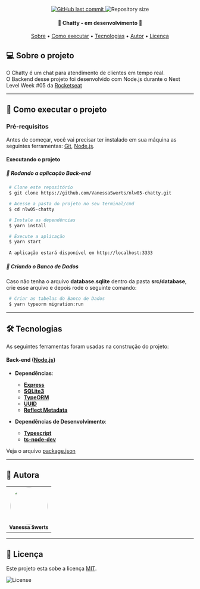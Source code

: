 
<p align="center">  
  <a href="https://github.com/VanessaSwerts/nlw05-chatty/commits/master">
    <img alt="GitHub last commit" src="https://img.shields.io/github/last-commit/VanessaSwerts/nlw05-chatty">
  </a>
  <img alt="Repository size" src="https://img.shields.io/github/repo-size/VanessaSwerts/nlw05-chatty">
</p>

<h4 align="center"> 
	🚧 Chatty - em desenvolvimento 🚧
</h4>

<p align="center">
 <a href="#-sobre-o-projeto">Sobre</a> •
 <a href="#-como-executar-o-projeto">Como executar</a> •
 <a href="#-tecnologias">Tecnologias</a> • 
 <a href="#-autora">Autor</a> •
 <a href="#user-content--licença">Licença</a>
</p>


## 💻 Sobre o projeto

O Chatty é um chat para atendimento de clientes em tempo real. <br />
O Backend desse projeto foi desenvolvido com Node.js durante o Next Level Week #05 da [Rocketseat](https://rocketseat.com.br/)

---

## 🚀 Como executar o projeto

### Pré-requisitos

Antes de começar, você vai precisar ter instalado em sua máquina as seguintes ferramentas:
[Git](https://git-scm.com), [Node.js](https://nodejs.org/en/).

#### Executando o projeto

##### 🧭 Rodando a aplicação Back-end

   ```bash
    # Clone este repositório
    $ git clone https://github.com/VanessaSwerts/nlw05-chatty.git

    # Acesse a pasta do projeto no seu terminal/cmd
    $ cd nlw05-chatty

    # Instale as dependências
    $ yarn install

    # Execute a aplicação
    $ yarn start 
    
    A aplicação estará disponível em http://localhost:3333    
   ```

##### 🧭 Criando o Banco de Dados
  
  Caso não tenha o arquivo **database.sqlite** dentro da pasta **src/database**, crie esse arquivo e depois rode o seguinte comando:

   ```bash
    # Criar as tabelas do Banco de Dados
    $ yarn typeorm migration:run 
   ```
---

## 🛠 Tecnologias

As seguintes ferramentas foram usadas na construção do projeto:

#### **Back-end**  ([Node.js](https://nodejs.org/en/))
- **Dependências**:
  -   **[Express](https://expressjs.com/pt-br/)**
  -   **[SQLite3](https://www.sqlite.org/index.html)**
  -   **[TypeORM](https://typeorm.io/#/)**
  -   **[UUID](https://github.com/uuidjs/uuid)**
  -   **[Reflect Metadata](https://github.com/rbuckton/reflect-metadata)**
  
- **Dependências de Desenvolvimento**:
  -   **[Typescript](https://www.typescriptlang.org)**
  -   **[ts-node-dev](https://github.com/wclr/ts-node-dev)**

Veja o arquivo  [package.json](https://github.com/VanessaSwerts/nlw05-chatty/blob/master/package.json)

---

## 🦸 Autora

<table>
  <tr>   
    <td align="center"><a href="https://github.com/vanessaSwerts/"><img style="border-radius: 50%;" src="https://avatars2.githubusercontent.com/u/57146734?v=4" width="100px;" alt=""/><br /><sub><b>Vanessa Swerts</b></sub></a></td>  
  </tr>
</table>

---

## 📝 Licença

Este projeto esta sobe a licença [MIT](./LICENSE).

<img alt="License" src="https://img.shields.io/badge/license-MIT-brightgreen"> 

